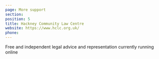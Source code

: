```yaml
---
page: More support
section:
position: 5
title: Hackney Community Law Centre
website: https://www.hclc.org.uk/
phone:
---
```

Free and independent legal advice and representation currently running online
